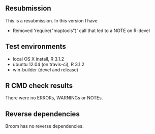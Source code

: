 ## Resubmission
This is a resubmission. In this version I have

* Removed 'require("maptools")' call that led to a NOTE on R-devel

## Test environments
* local OS X install, R 3.1.2
* ubuntu 12.04 (on travis-ci), R 3.1.2
* win-builder (devel and release)

## R CMD check results
There were no ERRORs, WARNINGs or NOTEs.

## Reverse dependencies
Broom has no reverse dependencies.
